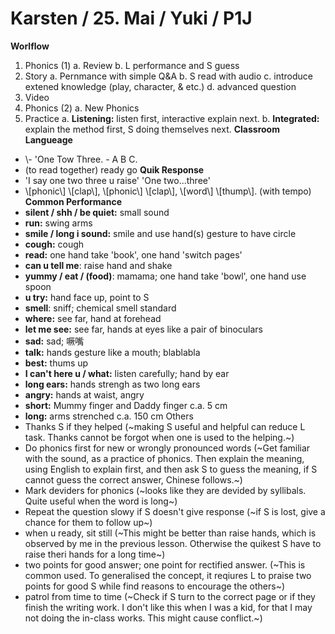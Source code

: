 # Karsten / 25. Mai / Yuki / P1J
**Worlflow**
1. Phonics (1)
    a. Review
    b. L performance and S guess
2. Story
    a. Pernmance with simple Q&A
    b. S read with audio
    c. introduce extened knowledge (play, character, & etc.)
    d. advanced question
3. Video
4. Phonics (2)
    a. New Phonics
5. Practice
    a. **Listening:** listen first, interactive explain next.
    b. **Integrated:** explain the method first, S doing themselves next.
**Classroom Langueage**
* \\- 'One Tow Three. - A B C.
* (to read together) ready go
**Quik Response**
* 'I say one two three u raise' 'One two...three'
* \\[phonic\\] \\[clap\\], \\[phonic\\] \\[clap\\], \\[word\\] \\[thump\\]. (with tempo)
**Common Performance**
* **silent / shh / be quiet:** small sound
* **run:** swing arms
* **smile / long i sound:** smile and use hand(s) gesture to have circle
* **cough:** cough
* **read:** one hand take 'book', one hand 'switch pages'
* **can u tell me**: raise hand and shake
* **yummy / eat / (food)**: mamama; one hand take 'bowl', one hand use spoon
* **u try:** hand face up, point to S
* **smell**: sniff; chemical smell standard
* **where:** see far, hand at forehead
* **let me see:** see far, hands at eyes like a pair of binoculars
* **sad:** sad; 噘嘴
* **talk:** hands gesture like a mouth; blablabla
* **best:** thums up
* **I can't here u / what:** listen carefully; hand by ear
* **long ears:** hands strengh as two long ears
* **angry:** hands at waist, angry
* **short:** Mummy finger and Daddy finger c.a. 5 cm
* **long:** arms strenched c.a. 150 cm
Others
* Thanks S if they helped (~making S useful and helpful can reduce L task. Thanks cannot be forgot when one is used to the helping.~)
* Do phonics first for new or wrongly pronounced words (~Get familiar with the sound, as a practice of phonics. Then explain the meaning, using English to explain first, and then ask S to guess the meaning, if S cannot guess the correct answer, Chinese follows.~)
* Mark deviders for phonics (~looks like they are devided by syllibals. Quite useful when the word is long~)
* Repeat the question slowy if S doesn't give response (~if S is lost, give a chance for them to follow up~)
* when u ready, sit still (~This might be better than raise hands, which is observed by me in the previous lesson. Otherwise the quikest S have to raise theri hands for a long time~)
* two points for good answer; one point for rectified answer. (~This is common used. To generalised the concept, it reqiures L to praise two points for good S while find reasons to encourage the others~)
* patrol from time to time (~Check if S turn to the correct page or if they finish the writing work. I don't like this when I was a kid, for that I may not doing the in-class works. This might cause conflict.~)